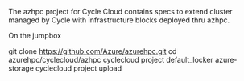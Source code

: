 The azhpc project for Cycle Cloud contains specs to extend cluster managed by Cycle with infrastructure blocks deployed thru azhpc.

On the jumpbox

git clone https://github.com/Azure/azurehpc.git
cd azurehpc/cyclecloud/azhpc
cyclecloud project default_locker azure-storage
cyclecloud project upload



